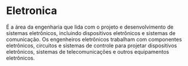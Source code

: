 # Eletronica
É a área da engenharia que lida com o projeto e desenvolvimento de sistemas eletrônicos, incluindo dispositivos eletrônicos e sistemas de comunicação. Os engenheiros eletrônicos trabalham com componentes eletrônicos, circuitos e sistemas de controle para projetar dispositivos eletrônicos, sistemas de telecomunicações e outros equipamentos eletrônicos.